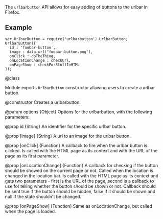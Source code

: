 The `urlbarbutton` API allows for easy adding of buttons to the urlbar in Firefox.

## Example ##

    var UrlbarButton = require('urlbarbutton').UrlbarButton;
    UrlbarButton({
      id : 'foobar-button',
      image : data.url("foobar-button.png"),
      onClick : doTheThing,
      onLocationChange : checkUrl,
      onPageShow : checkForStuffInHTML
    });

<api name="UrlbarButton">
@class

Module exports `UrlbarButton` constructor allowing users to create a urlbar button.

<api name="UrlbarButton">
@constructor
Creates a urlbarbutton.

@param options {Object}
  Options for the urlbarbutton, with the following parameters:

@prop id {String}
	An identifier for the specific urlbar button.

@prop [image] {String}
	A url to an image for the urlbar button.

@prop [onClick] {Function}
	A callback to fire when the urlbar button is clicked. Is called with the HTML page as its context and with the URL of the page as its first parameter.

@prop [onLocationChange] {Function}
  A callback for checking if the button should be showed on the current page or not. Called when the location is changed in the location bar. Is called with the HTML page as its context and gets two parameters - first is the URL of the page, second is a callback to use for telling whether the button should be shown or not. Callback should be sent true if the button should be hidden, false if it should be shown and null if the state shouldn't be changed.

@prop [onPageShow] {Function}
  Same as onLocationChange, but called when the page is loaded.
</api>
</api>
